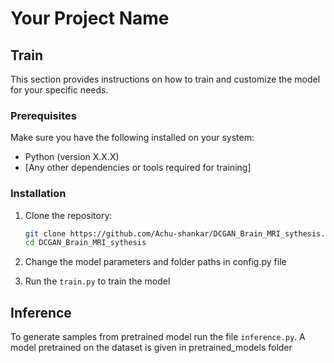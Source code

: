 # Your Project Name

## Train

This section provides instructions on how to train and customize the model for your specific needs.

### Prerequisites

Make sure you have the following installed on your system:

- Python (version X.X.X)
- [Any other dependencies or tools required for training]

### Installation

1. Clone the repository:

   ```bash
   git clone https://github.com/Achu-shankar/DCGAN_Brain_MRI_sythesis.git
   cd DCGAN_Brain_MRI_sythesis

   
2. Change the model parameters and folder paths in config.py file
3. Run the `train.py` to train the model

## Inference

To generate samples from pretrained model run the file `inference.py`. A model pretrained on the dataset is given in pretrained_models folder
